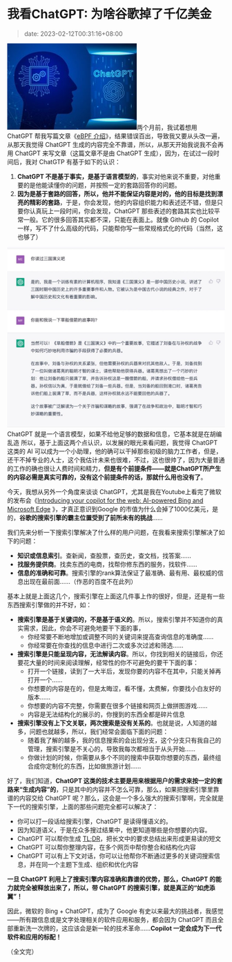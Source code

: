 # 我看ChatGPT: 为啥谷歌掉了千亿美金
>date: 2023-02-12T00:31:16+08:00


![](/assets/images/chatgpt-300x200.jpg)两个月前，我试着想用 ChatGPT 帮我写篇文章《[eBPF 介绍](https://coolshell.cn/articles/22320.html "eBPF 介绍")》，结果错误百出，导致我又要从头改一遍，从那天我觉得 ChatGPT 生成的内容完全不靠谱，所以，从那天开始我说我不会再用 ChatGPT 来写文章（这篇文章不是由 ChatGPT 生成），因为，在试过一段时间后，我对 ChatGTP 有基于如下的认识：


1. **ChatGPT 不是基于事实，是基于语言模型的**，事实对他来说不重要，对他重要的是他能读懂你的问题，并按照一定的套路回答你的问题。
2. **因为是基于套路的回答，所以，他并不能保证内容是对的，他的目标是找到漂亮的精彩的套路**，于是，你会发现，他的内容组织能力和表述还不错，但是只要你认真玩上一段时间，你会发现，ChatGPT 那些表述的套路其实也比较平常一般。它的很多回答其实都不深，只能在表面上。就像 Github 的 Copilot 一样，写不了什么高级的代码，只能帮你写一些常规格式化的代码（当然，这也够了）


![](/assets/images/chatgpt.example-1024x853.jpg)ChatGPT 就是一个语言模型，如果不给他足够的数据和信息，它基本就是在胡编乱造
所以，基于上面这两个点认识，以发展的眼光来看问题，我觉得 ChatGPT 这类的 AI 可以成为一个小助理，他的确可以干掉那些初级的脑力工作者，但是，还干不掉专业的人士，这个我估计未来也很难，不过，这也很帅了，因为大量普通的工作的确也很让人费时间和精力，**但是有个前提条件——就是ChatGPT所产生的内容必需是真实可靠的，没有这个前提条件的话，那就什么用也没有了**。


今天，我想从另外一个角度来谈谈 ChatGPT，尤其是我在Youtube上看完了微软的发布会《[Introducing your copilot for the web: AI-powered Bing and Microsoft Edge](https://youtu.be/rOeRWRJ16yY) 》，才真正意识到Google 的市值为什么会掉了1000亿美元，是的，**谷歌的搜索引擎的霸主位置受到了前所未有的挑战**……



我们先来分析一下搜索引擎解决了什么样的用户问题，在我看来搜索引擎解决了如下的问题：


* **知识或信息索引**。查新闻，查股票，查历史，查文档，找答案……
* **找服务提供商**。找卖东西的电商，找帮你修东西的服务，找软件……
* **信息的准确和可靠**。搜索引擎的rank算法保证了最准确、最有用、最权威的信息出现在最前面……（作恶的百度不在此列）


基本上就是上面这几个，搜索引擎在上面这几件事上作的很好，但是，还是有一些东西搜索引擎做的并不好，如：


* **搜索引擎是基于关键词的，不是基于语义的**。所以，搜索引擎并不知道你的真实需求，因此，你会不可避免地要干下面的事，
	+ 你经常要不断地增加或调整不同的关键词来提高查询信息的准确度……
	+ 你经常要在你查找的信息中进行二次或多次过滤和筛选……
* **搜索引擎是只能呈现内容，无法解读内容**。所以，你找到相关的链接后，你还要花大量的时间来阅读理解，经常性的你不可避免的要干下面的事：
	+ 打开一个链接，读到了一大半后，发现你要的内容不在其中，只能关掉再打开一个……
	+ 你想要的内容是在的，但是太晦涩，看不懂，太费解，你要找小白友好的版本……
	+ 你想要的内容不完整，你需要在很多个链接和网页上做拼图游戏……
	+ 内容是无法结构化的展示的，你搜到的东西全都是碎片信息
* **搜索引擎没有上下文关联，两次搜索是没有关系的**。也就是说，人知道的越多，问题也就越多，所以，我们经常会面临下面的问题：
	+ 随着我了解的越多，我的信息搜索的会出现分支，这个分支只有我自己的管理，搜索引擎是不关心的，导致我每次都相当于从头开始……
	+ 你做计划的时候，你需要从多个不同的搜索中获取你想要的东西，最终组合成你定制化的东西，比如做旅游计划……


好了，我们知道，**ChatGPT 这类的技术主要是用来根据用户的需求来按一定的套路来“生成内容”的**，只是其中的内容并不怎么可靠，那么，如果把搜索引擎里靠谱的内容交给 ChatGPT 呢？那么，这会是一个多么强大的搜索引擎啊，完全就是下一代的搜索引擎，上面的那些问题完全都可以解决了：


* 你可以打一段话给搜索引擎，ChatGPT 是读得懂语义的。
* 因为知道语义，于是在众多搜过结果中，他更知道哪些是你想要的内容。
* ChatGPT 可以帮你生成 [TL;DR](https://en.wikipedia.org/wiki/TL;DR)，把长文中的要求总结出来形成更易读的短文
* ChatGPT 可以帮你整理内容，在多个网页中帮你整合和结构化内容
* ChatGPT 可以有上下文对话，你可以让他帮你不断通过更多的关键词搜索信息，并在同一个主题下生成、组织和优化内容


**一旦 ChatGPT 利用上了搜索引擎内容准确和靠谱的优势，那么，ChatGPT 的能力就完全被释放出来了，所以，带 ChatGPT 的搜索引擎，就是真正的“如虎添翼”！**


因此，微软的 Bing + ChatGPT，成为了 Google 有史以来最大的挑战者，我感觉——所有跟信息或是文字处理相关的软件应用和服务，都会因为 ChatGPT 而且全部重新洗一次牌的，这应该会是新一轮的技术革命……**Copilot 一定会成为下一代软件和应用的标配！**


（全文完）


